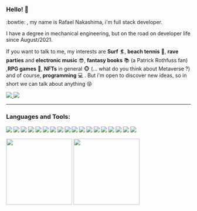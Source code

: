 ### Hello! 🤘

:bowtie: , my name is Rafael Nakashima, i'm full stack developer.

I have a degree in mechanical engineering, but on the road on developer life since August/2021.

If you want to talk to me, my interests are **Surf** :surfer:, **beach tennis** :tennis:, **rave parties** and **electronic music** :sunglasses:, **fantasy books** :books: (a Patrick Rothfuss fan) ,**RPG games** :star2:,  **NFTs** in general :monkey_face: (... what do you think about Metaverse ?) and of course, **programming** :computer: . But i'm open to discover new ideas, so in short we can talk about anything :stuck_out_tongue_closed_eyes:

<a href="https://www.linkedin.com/in/rafaelnakashima" alt="linkedin" target="_blank">
<img src="https://img.shields.io/badge/LinkedIn-%230077B5.svg?&style=flat-square&logo=linkedin&logoColor=white">
</a>
<a href="mailto:rafaelnakashima@rocketmail.com"><img src="https://img.shields.io/badge/Yahoo!-6001D2?style=flat-square&logo=Yahoo!&logoColor=white"></a>

____

### Languages and Tools:

<img src="https://img.shields.io/badge/HTML5-%23E34F26.svg?style=for-the-badge&logo=html5&logoColor=white&style=plastic" > <img src="https://img.shields.io/badge/CSS3-1572B6?style=for-the-badge&logo=css3&logoColor=whitee&style=plastic" > <img src="https://img.shields.io/badge/JavaScript-323330?style=for-the-badge&logo=javascript&logoColor=F7DF1Ee&style=plastic" > <img src="https://img.shields.io/badge/React-20232A?style=for-the-badge&logo=react&logoColor=61DAFBwhite&style=plastic" > <img src="https://img.shields.io/badge/Next-black?style=for-the-badge&logo=next.js&logoColor=white&style=plastic" > <img src="https://img.shields.io/badge/Redux-593D88?style=for-the-badge&logo=redux&logoColor=white&style=plastic" > <img src="https://img.shields.io/badge/docker-%230db7ed.svg?style=for-the-badge&logo=docker&logoColor=white&style=plastic" > <img src="https://img.shields.io/badge/mysql-%2300f.svg?style=for-the-badge&logo=mysql&logoColor=white&style=plastic" > <img src="https://img.shields.io/badge/postgres-%23316192.svg?style=for-the-badge&logo=postgresql&logoColor=white&style=plastic" > <img src="https://img.shields.io/badge/MongoDB-%234ea94b.svg?style=for-the-badge&logo=mongodb&logoColor=white&style=plastic" > <img src="https://img.shields.io/badge/node.js-6DA55F?style=for-the-badge&logo=node.js&logoColor=white&style=plastic" > <img src="https://img.shields.io/badge/typescript-%23007ACC.svg?style=for-the-badge&logo=typescript&logoColor=white&style=plastic"> <img src="https://img.shields.io/badge/Sequelize-52B0E7?style=for-the-badge&logo=Sequelize&logoColor=white&style=plastic"> <img src="https://img.shields.io/badge/express.js-%23404d59.svg?style=for-the-badge&logo=express&logoColor=%2361DAFB&style=plastic"> <img src="https://img.shields.io/badge/python-3670A0?style=for-the-badge&logo=python&logoColor=ffdd54&style=plastic"> <img src="https://img.shields.io/badge/-mocha-%238D6748?style=for-the-badge&logo=mocha&logoColor=white&style=plastic"> <img src="https://img.shields.io/badge/-jest-%23C21325?style=for-the-badge&logo=jest&logoColor=white&style=plastic">  <img src="https://img.shields.io/badge/Postman-FF6C37?style=for-the-badge&logo=postman&logoColor=white&style=plastic">

<p align="left">
  <img height="180em" src="https://github-readme-stats.vercel.app/api?username=rtxnak&show_icons=true&include_all_commits=true&count_private=true&theme=apprentice"/>
  <img height="180em" src="https://github-readme-stats.vercel.app/api/top-langs/?username=rtxnak&layout=compact&langs_count=7&theme=apprentice"/>
</p>
